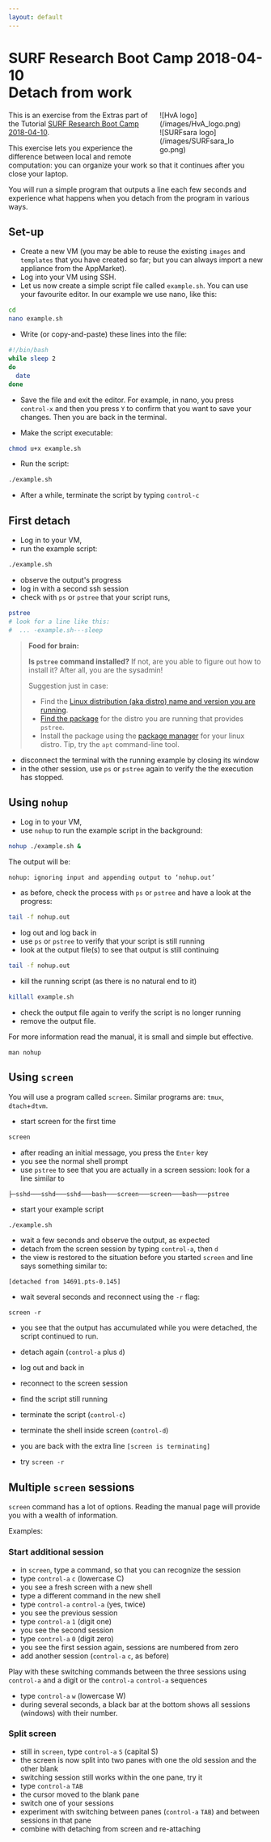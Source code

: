 ```yaml
---
layout: default
---
```


# SURF Research Boot Camp 2018-04-10  <br/> Detach from work 

<div style="float:right;max-width:205px;" markdown="1">
![HvA logo](/images/HvA_logo.png)

<div style="max-width:150px;" markdown="1">
![SURFsara logo](/images/SURFsara_logo.png)
</div>
</div>

This is an exercise from the Extras part of the Tutorial [SURF Research Boot Camp 2018-04-10](.).

This exercise lets you experience the difference between local and remote computation: you can organize your work so that it continues after you close your laptop.

You will run a simple program that outputs a line each few seconds and experience what happens when you detach from the program in various ways.

## Set-up

- Create a new VM (you may be able to reuse the existing `images` and `templates` that you have created so far; but you can always import a new appliance from the AppMarket).
- Log into your VM using SSH.
- Let us now create a simple script file called `example.sh`. You can use your favourite editor. In our example we use nano, like this: 

```bash
cd
nano example.sh
```

- Write (or copy-and-paste) these lines into the file:

```bash
#!/bin/bash
while sleep 2
do
  date
done
```

- Save the file and exit the editor. For example, in nano, you press `control-x` and then you press `Y` to confirm that you want to save your changes. Then you are back in the terminal.

- Make the script executable:

```bash
chmod u+x example.sh
```

- Run the script:

```bash
./example.sh
```

- After a while, terminate the script by typing `control-c`

## First detach

- Log in to your VM,
- run the example script:

```bash
./example.sh
```

- observe the output's progress
- log in with a second ssh session
- check with `ps` or `pstree` that your script runs,

```bash
pstree
# look for a line like this:
#  ... -example.sh---sleep
```

> **Food for brain:**
>
> **Is `pstree` command installed?** If not, are you able to figure out how to install it? After all, you are the sysadmin!
>
> Suggestion just in case:
> * Find the [Linux distribution (aka distro) name and version you are running](https://www.cyberciti.biz/faq/find-linux-distribution-name-version-number/).
> * [Find the package](https://packages.ubuntu.com/) for the distro you are running that provides `pstree`.
> * Install the package using the [package manager](https://help.ubuntu.com/lts/serverguide/package-management.html) for your linux distro. Tip, try the `apt` command-line tool.
<!--Answer: psmisc-->

- disconnect the terminal with the running example by closing its window
- in the other session, use `ps` or `pstree` again to verify the the execution has stopped.

## Using `nohup`

- Log in to your VM,
- use `nohup` to run the example script in the background:

```bash
nohup ./example.sh &
```

The output will be:

```
nohup: ignoring input and appending output to ‘nohup.out’
```

- as before, check the process with `ps` or `pstree` and have a look at the progress:

```bash
tail -f nohup.out
```

- log out and log back in
- use `ps` or `pstree` to verify that your script is still running
- look at the output file(s) to see that output is still continuing

```bash
tail -f nohup.out
```

- kill the running script (as there is no natural end to it)

```bash
killall example.sh
```

- check the output file again to verify the script is no longer running
- remove the output file.

For more information read the manual, it is small and simple but effective. 

```
man nohup
```

## Using `screen`

You will use a program called `screen`. Similar programs are:  `tmux`, `dtach`+`dtvm`.

- start screen for the first time

```bash
screen
```

- after reading an initial message, you press the `Enter` key
- you see the normal shell prompt
- use `pstree` to see that you are actually in a screen session: look for a line similar to

```
├─sshd───sshd───sshd───bash───screen───screen───bash───pstree

```

- start your example script

```bash
./example.sh
```

- wait a few seconds and observe the output, as expected
- detach from the screen session by typing `control-a`, then `d`
- the view is restored to the situation before you started `screen` and line says something similar to:
 
``` 
[detached from 14691.pts-0.145]
```

- wait several seconds and reconnect using the `-r` flag:

```
screen -r
```

- you see that the output has accumulated while you were detached, the script continued to run. 
- detach again (`control-a` plus `d`)
- log out and back in
- reconnect to the screen session
- find the script still running

- terminate the script (`control-c`)
- terminate the shell inside screen (`control-d`)
- you are back with the extra line `[screen is terminating]`
- try `screen -r`

## Multiple `screen` sessions

`screen` command has a lot of options. Reading the manual page will provide you with a wealth of information.

Examples:

### Start additional session

- in `screen`, type a command, so that you can recognize the session 
- type `control-a` `c` (lowercase C)
- you see a fresh screen with a new shell
- type a different command in the new shell
- type `control-a` `control-a` (yes, twice)
- you see the previous session
- type `control-a` `1` (digit one)
- you see the second session 
- type `control-a` `0` (digit zero)
- you see the first session again, sessions are numbered from zero
- add another session (`control-a` `c`, as before)

Play with these switching commands between the three sessions using `control-a` and a digit or the `control-a` `control-a` sequences

- type `control-a` `w` (lowercase W)
- during several seconds, a black bar at the bottom shows all sessions (windows) with their number.

### Split screen

- still in `screen`, type `control-a` `S` (capital S)
- the screen is now split into two panes with one the old session and the other blank
- switching session still works within the one pane, try it
- type `control-a` `TAB`
- the cursor moved to the blank pane
- switch one of your sessions
- experiment with switching between panes (`control-a` `TAB`) and between sessions in that pane
- combine with detaching from screen and re-attaching
